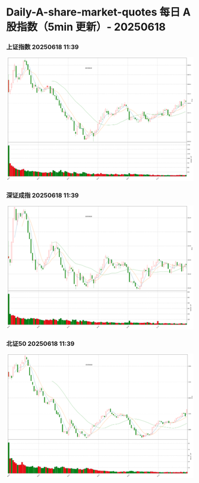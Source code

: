 
# Daily-A-share-market-quotes 每日 A 股指数（5min 更新）- 20250618

### 上证指数 20250618 11:39
![](./fig/2025/6/20250618-sh000001.png)

### 深证成指 20250618 11:39
![](./fig/2025/6/20250618-sz399001.png)

### 北证50 20250618 11:39
![](./fig/2025/6/20250618-bj899050.png)
